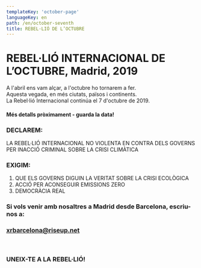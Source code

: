 ```yaml
---
templateKey: 'october-page'
languageKey: en
path: /en/october-seventh
title: REBEL·LIÓ DE L’OCTUBRE
---
```

# REBEL·LIÓ INTERNACIONAL DE L’OCTUBRE, Madrid, 2019  
  
A l'abril ens vam alçar, a l'octubre ho tornarem a fer.  
Aquesta vegada, en més ciutats, països i continents.  
La Rebel·lió Internacional continúa el 7 d'octubre de 2019.

#### Més detalls pròximament - guarda la data! 
  
### DECLAREM:  
LA REBEL·LIÓ INTERNACIONAL NO VIOLENTA EN CONTRA DELS GOVERNS PER INACCIÓ CRIMINAL SOBRE LA CRISI CLIMÀTICA
  
### EXIGIM:
1) QUE ELS GOVERNS DIGUIN LA VERITAT SOBRE LA CRISI ECOLÒGICA
2) ACCIÓ PER ACONSEGUIR EMISSIONS ZERO
3) DEMOCRÀCIA REAL
  
### Si vols venir amb nosaltres a Madrid desde Barcelona, escriu-nos a:  
### [xrbarcelona@riseup.net](mailto:xrbarcelona@riseup.net)  
  
&nbsp;
  
### UNEIX-TE A LA REBEL·LIÓ!
